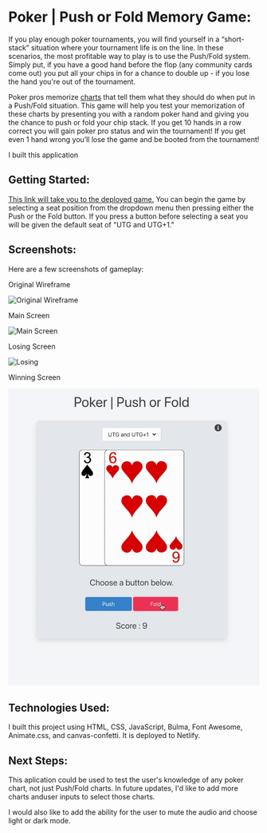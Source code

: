 # Poker | Push or Fold Memory Game:

If you play enough poker tournaments, you will find yourself in a “short-stack” situation where your tournament life is on the line. In these scenarios, the most profitable way to play is to use the Push/Fold system. Simply put, if you have a good hand before the flop (any community cards come out) you put all your chips in for a chance to double up - if you lose the hand you're out of the tournament.

Poker pros memorize [charts](https://upswingpoker.com/push-fold-tournament-strategy-charts/) that tell them what they should do when put in a Push/Fold situation. This game will help you test your memorization of these charts by presenting you with a random poker hand and giving you the chance to push or fold your chip stack. If you get 10 hands in a row correct you will gain poker pro status and win the tournament! If you get even 1 hand wrong you’ll lose the game and be booted from the tournament!

I built this application

## Getting Started:

[This link will take you to the deployed game.](https://elated-carson-819d6b.netlify.app/) You can begin the game by selecting a seat position from the dropdown menu then pressing either the Push or the Fold button. If you press a button before selecting a seat you will be given the default seat of "UTG and UTG+1."

## Screenshots:

Here are a few screenshots of gameplay:

Original Wireframe

![Original Wireframe](https://i.imgur.com/9W1w5Ks.png)

Main Screen

![Main Screen](https://i.imgur.com/RllPCfZ.png)

Losing Screen

![Losing](https://i.imgur.com/kdOebfq.png)

Winning Screen

![Winning Screen](./images/winning-confetti.gif)

## Technologies Used:

I built this project using HTML, CSS, JavaScript, Bulma, Font Awesome, Animate.css, and canvas-confetti. It is deployed to Netlify.

## Next Steps:

This aplication could be used to test the user's knowledge of any poker chart, not just Push/Fold charts. In future updates, I'd like to add more charts anduser inputs to select those charts.

I would also like to add the ability for the user to mute the audio and choose light or dark mode.
